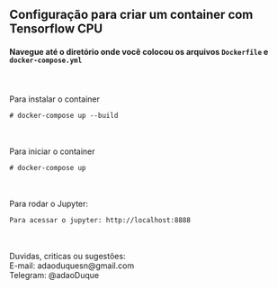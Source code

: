 ## Configuração para criar um container com Tensorflow CPU
#### Navegue até o diretório onde você colocou os arquivos `Dockerfile` e `docker-compose.yml`
<br /><br />
Para instalar o container
```shellscript
# docker-compose up --build
```

<br /><br />
Para iniciar o container
```shellscript
# docker-compose up
```

<br /><br />
Para rodar o Jupyter:
```shellscript
Para acessar o jupyter: http://localhost:8888
```

<br />
<br />
Duvidas, criticas ou sugestões:<br>
E-mail: adaoduquesn@gmail.com<br>
Telegram: @adaoDuque <br>

